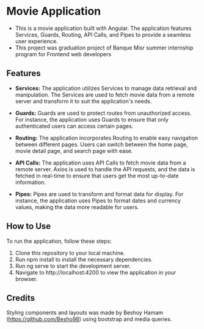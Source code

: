 # Movie Application

* This is a movie application built with Angular. The application features Services, Guards, Routing, API Calls, and Pipes to provide a seamless user experience.
* This project was graduation project of Banque Misr summer internship program for Frontend web developers

## Features
* **Services:** The application utilizes Services to manage data retrieval and manipulation. The Services are used to fetch movie data from a remote server and transform it to suit the application's needs.

* **Guards:** Guards are used to protect routes from unauthorized access. For instance, the application uses Guards to ensure that only authenticated users can access certain pages.

* **Routing:** The application incorporates Routing to enable easy navigation between different pages. Users can switch between the home page, movie detail page, and search page with ease.

* **API Calls:** The application uses API Calls to fetch movie data from a remote server. Axios is used to handle the API requests, and the data is fetched in real-time to ensure that users get the most up-to-date information.

* **Pipes:** Pipes are used to transform and format data for display. For instance, the application uses Pipes to format dates and currency values, making the data more readable for users.

## How to Use
To run the application, follow these steps:

1. Clone this repository to your local machine.
2. Run npm install to install the necessary dependencies.
3. Run ng serve to start the development server.
4. Navigate to http://localhost:4200 to view the application in your browser.

## Credits
Styling components and layouts was made by Beshoy Hamam (https://github.com/Besho98) using bootstrap and media queries.
